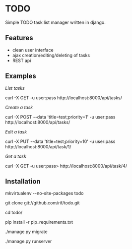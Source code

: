 TODO
=====

Simple TODO task list manager written in django.

Features
----------
- clean user interface
- ajax creation/editing/deleting of tasks
- REST api

Examples
------------
*List tasks*

curl -X GET -u user:pass http://localhost:8000/api/tasks/

*Create a task*

curl -X POST --data 'title=test;priority=1' -u user:pass http://localhost:8000/api/tasks/

*Edit a task*

curl -X PUT --data 'title=test;priority=10' -u user:pass http://localhost:8000/api/task/1/

*Get a task*

curl -X GET -u user:pass> http://localhost:8000/api/task/4/

Installation
-------------

mkvirtualenv --no-site-packages todo

git clone git://github.com/rif/todo.git

cd todo/

pip install -r pip_requirements.txt

./manage.py migrate

./manage.py runserver

